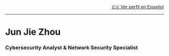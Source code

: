 <div align="right">
  <a href="README_ES.md">🇪🇸 Ver perfil en Español</a>
</div>

---

# Jun Jie Zhou
### Cybersecurity Analyst & Network Security Specialist
<!--
**NswHuei/NswHuei** is a ✨ _special_ ✨ repository because its `README.md` (this file) appears on your GitHub profile.

Here are some ideas to get you started:

- 🔭 I’m currently working on ...
- 🌱 I’m currently learning ...
- 👯 I’m looking to collaborate on ...
- 🤔 I’m looking for help with ...
- 💬 Ask me about ...
- 📫 How to reach me: ...
- 😄 Pronouns: ...
- ⚡ Fun fact: ...
-->
